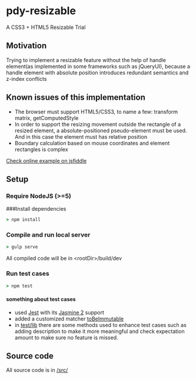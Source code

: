 # pdy-resizable
A CSS3 + HTML5 Resizable Trial

## Motivation
Trying to implement a resizable feature without the help of handle element(as implemented in some frameworks such as jQueryUI), 
because a handle element with absolute position introduces redundant semantics and z-index conflicts

## Known issues of this implementation
* The browser must support HTML5/CSS3, to name a few: transform matrix, getComputedStyle
* In order to support the resizing movement outside the rectangle of a resized element, a absolute-positioned pseudo-element must be used. 
  And in this case the element must has relative position 
* Boundary calculation based on mouse coordinates and element rectangles is complex

[Check online example on jsfiddle](https://jsfiddle.net/pandazy/tmwnvran/)


## Setup
### Require NodeJS (>=5)
###Install dependencies
```cmd
> npm install
```
### Compile and run local server
```cmd
> gulp serve
```
All compiled code will be in \<rootDir\>/build/dev
### Run test cases
```cmd
> npm test
```
#### something about test cases
* used [Jest](http://facebook.github.io/jest/) with its [Jasmine 2](http://jasmine.github.io/2.0/introduction.html) support
* added a customized matcher [toBeImmutable](https://github.com/pandazy/pdy-resizable/blob/master/test_lib/immutableMatcher.js)
* in [test/lib](https://github.com/pandazy/pdy-resizable/blob/master/test_lib/index.js) there are some methods used to enhance test cases
  such as adding description to make it more meaningful and check expectation amount to make sure no feature is missed.

## Source code
All source code is in [/src/](https://github.com/pandazy/pdy-resizable/tree/master/src/)

